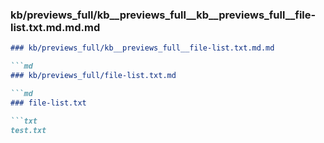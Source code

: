 ### kb/previews_full/kb__previews_full__kb__previews_full__file-list.txt.md.md.md

```md
### kb/previews_full/kb__previews_full__file-list.txt.md.md

```md
### kb/previews_full/file-list.txt.md

```md
### file-list.txt

```txt
test.txt
```

```

```

```
